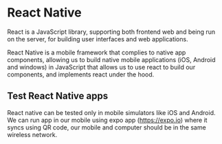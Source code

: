# React Native
React is a JavaScript library, supporting both frontend web and being run on the server, for building user interfaces and
web applications.

React Native is a mobile framework that complies to native app components, allowing us to build native mobile applications
(iOS, Android and windows) in JavaScript that allows us to use react to build our components, and implements react under
the hood.

## Test React Native apps
React native can be tested only in mobile simulators like iOS and Android. We can run app in our mobile using expo app
(https://expo.io) where it syncs using QR code, our mobile and computer should be in the same wireless network.

